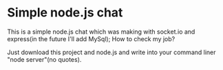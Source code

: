 # Simple node.js chat

This is a simple node.js chat which was making with socket.io and express(in the future I'll add MySql);
How to check my job? 

Just download this project and node.js and write into your command liner "node server"(no quotes).
